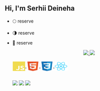 ## Hi, I'm Serhii Deineha

- 🌕  reserve
- 🌗  reserve
- 🌚  reserve

  <div align="center">
  <a href="https://github.com/mazasergaca">
  <img height="180em" src="https://github-readme-stats.vercel.app/api?username=mazasergaca&show_icons=true&theme=gotham&include_all_commits=true&count_private=true"/>
  <img height="180em" src="https://github-readme-stats.vercel.app/api/top-langs/?username=mazasergaca&layout=compact&langs_count=7&theme=gotham"/>
  </div>
  
  <div style="display: inline_block"><br>
  <img align="center" alt="Js" height="30" width="40" src="https://raw.githubusercontent.com/devicons/devicon/master/icons/javascript/javascript-plain.svg">
  <img align="center" alt="HTML" height="30" width="40" src="https://raw.githubusercontent.com/devicons/devicon/master/icons/html5/html5-original.svg">
  <img align="center" alt="CSS" height="30" width="40" src="https://raw.githubusercontent.com/devicons/devicon/master/icons/css3/css3-original.svg">
  <img align="center" alt="React" height="30" width="40" src="https://raw.githubusercontent.com/devicons/devicon/c5378d6c2510ffa0b3e4475af95618a8048d6cf1/icons/react/react-original.svg">  
  </div>
 
  
  ##
  
  <div> 
  <a href = "mailto:sergdd42@gmail.com"><img src="https://img.shields.io/badge/-Gmail-%23333?style=for-the-badge&logo=gmail&logoColor=white" target="_blank"></a>
  <a href="https://www.linkedin.com/in/serhii-deineha/" target="_blank"><img src="https://img.shields.io/badge/-LinkedIn-%230077B5?style=for-the-badge&logo=linkedin&logoColor=white" target="_blank"></a> 
    <a href="https://www.codewars.com/users/SerhiiDeineha" target="_blank"><img src="https://img.shields.io/badge/Codewars-B1361E?style=for-the-badge&logo=codewars&logoColor=grey" target="_blank"></a>
</div>
